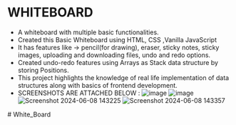 # WHITEBOARD
* A whiteboard with multiple basic functionalities. 
* Created this Basic Whiteboard using HTML, CSS ,Vanilla JavaScript
* It has features like -> pencil(for drawing), eraser, sticky notes, sticky images, uploading and downloading files, undo and redo options.
* Created undo-redo features using Arrays as Stack data structure by storing Positions.
* This project highlights the knowledge of real life implementation of data structures along with basics of frontend development.
* SCREENSHOTS ARE ATTACHED BELOW :
 ![image](https://github.com/Jigishadas13/WHITEBOARD/assets/172103605/bc5fa97d-a985-425b-ac56-2f16f7bf2414)
 ![image](https://github.com/Jigishadas13/WHITEBOARD/assets/172103605/d927a631-2771-490f-aafa-78bdc4deb7e2)
 ![Screenshot 2024-06-08 143225](https://github.com/Jigishadas13/WHITEBOARD/assets/172103605/be7635d0-0ff8-420e-bf22-c573c58fe06a)
 ![Screenshot 2024-06-08 143357](https://github.com/Jigishadas13/WHITEBOARD/assets/172103605/3c63f4db-9d2b-4891-b850-e416415e9e41)





  

#   W h i t e _ B o a r d  
 